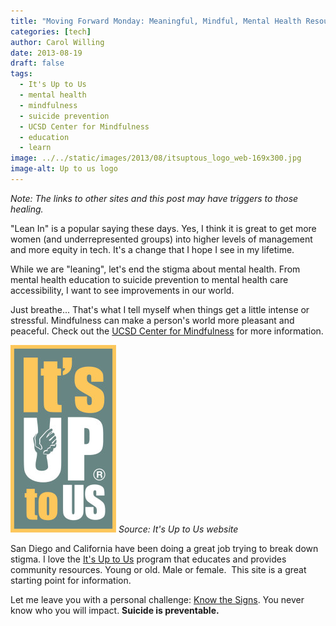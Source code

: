 ```yaml
---
title: "Moving Forward Monday: Meaningful, Mindful, Mental Health Resources"
categories: [tech]
author: Carol Willing
date: 2013-08-19
draft: false
tags:
  - It's Up to Us
  - mental health
  - mindfulness
  - suicide prevention
  - UCSD Center for Mindfulness
  - education
  - learn
image: ../../static/images/2013/08/itsuptous_logo_web-169x300.jpg
image-alt: Up to us logo
---
```


_Note: The links to other sites and this post may have triggers to those healing._

"Lean In" is a popular saying these days. Yes, I think it is great to get more
women (and underrepresented groups) into higher levels of management and more
equity in tech. It's a change that I hope I see in my lifetime.

<!-- more -->

While we are "leaning", let's end the stigma about mental health. From mental
health education to suicide prevention to mental health care accessibility, I
want to see improvements in our world.

Just breathe... That's what I tell myself when things get a little intense or
stressful. Mindfulness can make a person's world more pleasant and peaceful.
Check out the [UCSD Center for Mindfulness](https://ucsdcfm.wordpress.com/)
for more information.

![image-left](../../static/images/2013/08/itsuptous_logo_web-169x300.jpg)
_Source: It's Up to Us website_

San Diego and California have been doing a great job trying to break down
stigma. I love the [It's Up to Us](http://www.up2sd.org/) program that
educates and provides community resources. Young or old. Male or female.  This
site is a great starting point for information.

Let me leave you with a personal challenge: [Know the
Signs](http://www.up2sd.org/know-the-signs). You never know who you will
impact. **Suicide is preventable.**
